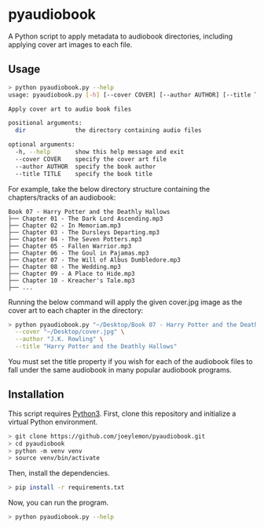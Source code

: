# pyaudiobook

A Python script to apply metadata to audiobook directories, including applying cover art images to each file.

## Usage
```sh
> python pyaudiobook.py --help
usage: pyaudiobook.py [-h] [--cover COVER] [--author AUTHOR] [--title TITLE] dir

Apply cover art to audio book files

positional arguments:
  dir              the directory containing audio files

optional arguments:
  -h, --help       show this help message and exit
  --cover COVER    specify the cover art file
  --author AUTHOR  specify the book author
  --title TITLE    specify the book title
```

For example, take the below directory structure containing the chapters/tracks of an audiobook:

```
Book 07 - Harry Potter and the Deathly Hallows
├── Chapter 01 - The Dark Lord Ascending.mp3
├── Chapter 02 - In Memoriam.mp3
├── Chapter 03 - The Dursleys Departing.mp3
├── Chapter 04 - The Seven Potters.mp3
├── Chapter 05 - Fallen Warrior.mp3
├── Chapter 06 - The Goul in Pajamas.mp3
├── Chapter 07 - The Will of Albus Dumbledore.mp3
├── Chapter 08 - The Wedding.mp3
├── Chapter 09 - A Place to Hide.mp3
├── Chapter 10 - Kreacher's Tale.mp3
├── ...
```

Running the below command will apply the given cover.jpg image as the cover art to each chapter in the directory:
```sh
> python pyaudiobook.py "~/Desktop/Book 07 - Harry Potter and the Deathly Hallows" \
  --cover "~/Desktop/cover.jpg" \
  --author "J.K. Rowling" \
  --title "Harry Potter and the Deathly Hallows"
```

You must set the title property if you wish for each of the audiobook files to fall under the same audiobook in many popular audiobook programs.

## Installation

This script requires [Python3](https://www.python.org/downloads/). First, clone this repository and initialize a virtual Python environment.
```sh
> git clone https://github.com/joeylemon/pyaudiobook.git
> cd pyaudiobook
> python -m venv venv
> source venv/bin/activate
```

Then, install the dependencies.
```sh
> pip install -r requirements.txt
```

Now, you can run the program.
```sh
> python pyaudiobook.py --help
```
